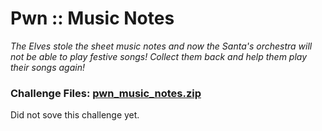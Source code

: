 # Pwn :: Music Notes

*The Elves stole the sheet music notes and now the Santa's orchestra will not be able to play festive songs! Collect them back and help them play their songs again!*

### Challenge Files: [pwn_music_notes.zip](pwn_music_notes.zip)

Did not sove this challenge yet.

